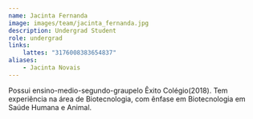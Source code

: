 ```yaml
---
name: Jacinta Fernanda
image: images/team/jacinta_fernanda.jpg
description: Undergrad Student
role: undergrad
links:
    lattes: "3176008383654837"
aliases:
    - Jacinta Novais
---
```


Possui ensino-medio-segundo-graupelo Êxito Colégio(2018). Tem experiência na área de Biotecnologia, com ênfase em Biotecnologia em Saúde Humana e Animal.

